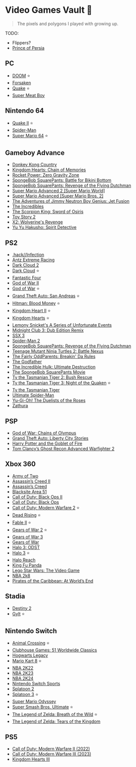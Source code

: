 # Video Games Vault 👾
> The pixels and polygons I played with growing up.

TODO:
- Flippers?
- [Prince of Persia]()

## PC
- [DOOM](https://en.wikipedia.org/wiki/Doom_(1993_video_game)) ⭐️
- [Forsaken](https://en.wikipedia.org/wiki/Forsaken_(video_game))
- [Quake](https://en.wikipedia.org/wiki/Quake_(video_game)) ⭐️
- [Super Meat Boy](https://en.wikipedia.org/wiki/Super_Meat_Boy)


## Nintendo 64
- [Quake II](https://en.wikipedia.org/wiki/Quake_II) ⭐️
- [Spider-Man](https://en.wikipedia.org/wiki/Spider-Man_(2000_video_game))
- [Super Mario 64](https://en.wikipedia.org/wiki/Super_Meat_Boy) ⭐️


## Gameboy Advance
- [Donkey Kong Country](https://en.wikipedia.org/wiki/Donkey_Kong_Country)
- [Kingdom Hearts: Chain of Memories](https://en.wikipedia.org/wiki/Kingdom_Hearts:_Chain_of_Memories)
- [Rocket Power: Zero Gravity Zone](https://nickelodeon.fandom.com/wiki/Rocket_Power:_Zero_Gravity_Zone)
- [SpongeBob SquarePants: Battle for Bikini Bottom](https://en.wikipedia.org/wiki/SpongeBob_SquarePants:_Battle_for_Bikini_Bottom)
- [SpongeBob SquarePants: Revenge of the Flying Dutchman](https://en.wikipedia.org/wiki/SpongeBob_SquarePants:_Revenge_of_the_Flying_Dutchman)
- [Super Mario Advanced 2 [Super Mario World]](https://en.wikipedia.org/wiki/Super_Mario_Advance_2)
- [Super Mario Advanced [Super Mario Bros. 2]](https://en.wikipedia.org/wiki/Super_Mario_Advance_(video_game))
- [The Adventures of Jimmy Neutron Boy Genius: Jet Fusion](https://en.wikipedia.org/wiki/The_Adventures_of_Jimmy_Neutron_Boy_Genius:_Jet_Fusion)
- [The Incredibles](https://en.wikipedia.org/wiki/The_Incredibles_(video_game))
- [The Scorpion King: Sword of Osiris](https://en.wikipedia.org/wiki/The_Scorpion_King:_Sword_of_Osiris)
- [Toy Story 2](https://en.wikipedia.org/wiki/Toy_Story_2_(video_game))
- [X2: Wolverine's Revenge](https://en.wikipedia.org/wiki/X2:_Wolverine%27s_Revenge)
- [Yu Yu Hakusho: Spirit Detective](https://en.wikipedia.org/wiki/Yu_Yu_Hakusho:_Spirit_Detective)


## PS2
- [.hack//Infection](https://en.wikipedia.org/wiki/.hack_(video_game_series))
- [Antz Extreme Racing](https://en.wikipedia.org/wiki/Antz_Extreme_Racing)
- [Dark Cloud 2](https://en.wikipedia.org/wiki/Dark_Chronicle)
- [Dark Cloud](https://en.wikipedia.org/wiki/Dark_Cloud) ⭐️
- [Fantastic Four](https://en.wikipedia.org/wiki/Fantastic_Four_(2005_video_game))
- [God of War II](https://en.wikipedia.org/wiki/God_of_War_II)
- [God of War](https://en.wikipedia.org/wiki/God_of_War_(2005_video_game)) ⭐️
- [Grand Theft Auto: San Andreas](https://en.wikipedia.org/wiki/Grand_Theft_Auto:_San_Andreas) ⭐️
- [Hitman: Blood Money](https://en.wikipedia.org/wiki/Hitman:_Blood_Money) ⭐️
- [Kingdom Heart II](https://en.wikipedia.org/wiki/Kingdom_Hearts_II) ⭐️
- [Kingdom Hearts](https://en.wikipedia.org/wiki/Kingdom_Hearts_(video_game)) ⭐️
- [Lemony Snicket's A Series of Unfortunate Events](https://en.wikipedia.org/wiki/Lemony_Snicket%27s_A_Series_of_Unfortunate_Events_(video_game))
- [Midnight Club 3: Dub Edition Remix](https://en.wikipedia.org/wiki/Midnight_Club_3:_Dub_Edition)
- [SSX 3](https://en.wikipedia.org/wiki/SSX_3)
- [Spider-Man 2](https://en.wikipedia.org/wiki/Spider-Man_2_(2004_video_game))
- [SpongeBob SquarePants: Revenge of the Flying Dutchman](https://en.wikipedia.org/wiki/SpongeBob_SquarePants:_Revenge_of_the_Flying_Dutchman)
- [Teenage Mutant Ninja Turtles 2: Battle Nexus](https://en.wikipedia.org/wiki/Teenage_Mutant_Ninja_Turtles_2:_Battle_Nexus)
- [The Fairly OddParents: Breakin' Da Rules](https://en.wikipedia.org/wiki/The_Fairly_OddParents:_Breakin%27_Da_Rules)
- [The Godfather](https://en.wikipedia.org/wiki/The_Godfather_(2006_video_game))
- [The Incredible Hulk: Ultimate Destruction](https://en.wikipedia.org/wiki/The_Incredible_Hulk:_Ultimate_Destruction)
- [The SpongeBob SquarePants Movie](https://en.wikipedia.org/wiki/The_SpongeBob_SquarePants_Movie_(video_game))
- [Ty the Tasmanian Tiger 2: Bush Rescue](https://en.wikipedia.org/wiki/Ty_the_Tasmanian_Tiger_2:_Bush_Rescue)
- [Ty the Tasmanian Tiger 3: Night of the Quaken](https://en.wikipedia.org/wiki/Ty_the_Tasmanian_Tiger_3:_Night_of_the_Quinkan) ⭐️
- [Ty the Tasmanian Tiger](https://en.wikipedia.org/wiki/Ty_the_Tasmanian_Tiger)
- [Ultimate Spider-Man](https://en.wikipedia.org/wiki/Ultimate_Spider-Man_(video_game))
- [Yu-Gi-Oh! The Duelists of the Roses](https://en.wikipedia.org/wiki/Yu-Gi-Oh!_The_Duelists_of_the_Roses)
- [Zathura](https://en.wikipedia.org/wiki/Zathura_(video_game))


## PSP
- [God of War: Chains of Olympus](https://en.wikipedia.org/wiki/God_of_War:_Chains_of_Olympus)
- [Grand Theft Auto: Liberty City Stories](https://en.wikipedia.org/wiki/Grand_Theft_Auto:_Liberty_City_Stories)
- [Harry Potter and the Goblet of Fire](https://en.wikipedia.org/wiki/Harry_Potter_and_the_Goblet_of_Fire_(video_game))
- [Tom Clancy’s Ghost Recon Advanced Warfighter 2](https://en.wikipedia.org/wiki/Tom_Clancy%27s_Ghost_Recon_Advanced_Warfighter_2)


## Xbox 360
- [Army of Two](https://en.wikipedia.org/wiki/Army_of_Two)
- [Assassin’s Creed II](https://en.wikipedia.org/wiki/Assassin%27s_Creed_II)
- [Assassin’s Creed](https://en.wikipedia.org/wiki/Assassin%27s_Creed_(video_game))
- [Blacksite Area 51](https://en.wikipedia.org/wiki/BlackSite:_Area_51)
- [Call of Duty: Black Ops II](https://en.wikipedia.org/wiki/Call_of_Duty:_Black_Ops_II)
- [Call of Duty: Black Ops](https://en.wikipedia.org/wiki/Call_of_Duty:_Black_Ops)
- [Call of Duty: Modern Warfare 2](https://en.wikipedia.org/wiki/Call_of_Duty:_Modern_Warfare_2) ⭐️
- [Dead Rising](https://en.wikipedia.org/wiki/Dead_Rising) ⭐️
- [Fable II](https://en.wikipedia.org/wiki/Fable_II) ⭐️
- [Gears of War 2](https://en.wikipedia.org/wiki/Gears_of_War_2) ⭐️
- [Gears of War 3](https://en.wikipedia.org/wiki/Gears_of_War_3)
- [Gears of War](https://en.wikipedia.org/wiki/Gears_of_War)
- [Halo 3: ODST](https://en.wikipedia.org/wiki/Halo_3:_ODST)
- [Halo 3](https://en.wikipedia.org/wiki/Halo_3) ⭐️
- [Halo Reach](https://en.wikipedia.org/wiki/Halo:_Reach)
- [King Fu Panda](https://en.wikipedia.org/wiki/Kung_Fu_Panda_(video_game))
- [Lego Star Wars: The Video Game](https://en.wikipedia.org/wiki/Lego_Star_Wars:_The_Video_Game)
- [NBA 2k8](https://en.wikipedia.org/wiki/NBA_2K8)
- [Pirates of the Caribbean: At World’s End](https://en.wikipedia.org/wiki/Pirates_of_the_Caribbean:_At_World%27s_End_(video_game))


## Stadia
- [Destiny 2](https://en.wikipedia.org/wiki/Destiny_2)
- [Gylt](https://en.wikipedia.org/wiki/Gylt) ⭐️


## Nintendo Switch
- [Animal Crossing](https://en.wikipedia.org/wiki/Animal_Crossing:_New_Horizons) ⭐️
- [Clubhouse Games: 51 Worldwide Classics](https://en.wikipedia.org/wiki/Clubhouse_Games:_51_Worldwide_Classics)
- [Hogwarts Legacy](https://en.wikipedia.org/wiki/Hogwarts_Legacy)
- [Mario Kart 8](https://en.wikipedia.org/wiki/Mario_Kart_8) ⭐️
- [NBA 2K22](https://en.wikipedia.org/wiki/NBA_2K22)
- [NBA 2K23](https://en.wikipedia.org/wiki/NBA_2K23)
- [NBA 2K24](https://en.wikipedia.org/wiki/NBA_2K24)
- [Nintendo Switch Sports](https://en.wikipedia.org/wiki/Nintendo_Switch_Sports)
- [Splatoon 2](https://en.wikipedia.org/wiki/Splatoon_2)
- [Splatoon 3](https://en.wikipedia.org/wiki/Splatoon_3) ⭐️
- [Super Mario Odyssey](https://en.wikipedia.org/wiki/Super_Mario_Odyssey)
- [Super Smash Bros. Ultimate](https://en.wikipedia.org/wiki/Super_Smash_Bros._Ultimate) ⭐️
- [The Legend of Zelda: Breath of the Wild](https://en.wikipedia.org/wiki/The_Legend_of_Zelda:_Breath_of_the_Wild) ⭐️
- [The Legend of Zelda: Tears of the Kingdom](https://en.wikipedia.org/wiki/The_Legend_of_Zelda:_Tears_of_the_Kingdom)


## PS5
- [Call of Duty: Modern Warfare II (2022)](https://en.wikipedia.org/wiki/Call_of_Duty:_Modern_Warfare_II_(2022_video_game))
- [Call of Duty: Modern Warfare III (2023)](https://en.wikipedia.org/wiki/Call_of_Duty:_Modern_Warfare_III_(2023_video_game))
- [Kingdom Hearts III](https://en.wikipedia.org/wiki/Kingdom_Hearts_III)
